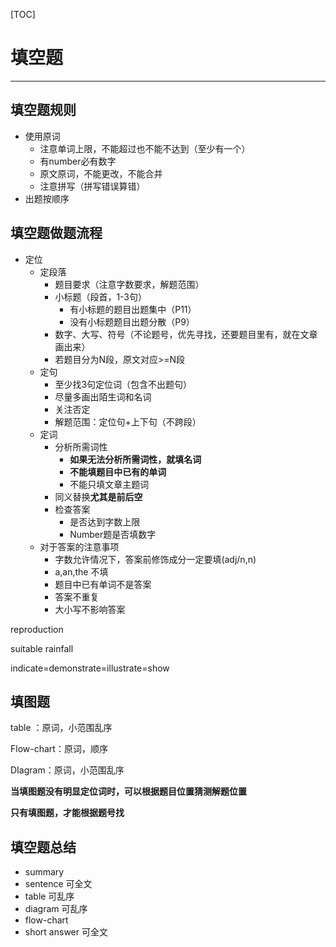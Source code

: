 [TOC]

# 填空题

---

## 填空题规则

- 使用原词
    - 注意单词上限，不能超过也不能不达到（至少有一个）
    - 有number必有数字
    - 原文原词，不能更改，不能合并
    - 注意拼写（拼写错误算错）
- 出题按顺序

## 填空题做题流程

- 定位
    - 定段落
        - 题目要求（注意字数要求，解题范围）
        - 小标题（段首，1-3句）
            - 有小标题的题目出题集中（P11）
            - 没有小标题题目出题分散（P9）
        - 数字、大写、符号（不论题号，优先寻找，还要题目里有，就在文章画出来）
        - 若题目分为N段，原文对应>=N段
    - 定句
        - 至少找3句定位词（包含不出题句）
        - 尽量多画出陌生词和名词
        - 关注否定
        - 解题范围：定位句+上下句（不跨段）
    - 定词
        - 分析所需词性
            - **如果无法分析所需词性，就填名词** 
            - **不能填题目中已有的单词**
            - 不能只填文章主题词
        - 同义替换**尤其是前后空**
        - 检查答案
            - 是否达到字数上限
            - Number题是否填数字
    - 对于答案的注意事项
        - 字数允许情况下，答案前修饰成分一定要填(adj/n,n)
        - a,an,the 不填
        - 题目中已有单词不是答案
        - 答案不重复
        - 大小写不影响答案


reproduction

suitable rainfall

indicate=demonstrate=illustrate=show


## 填图题

table ：原词，小范围乱序

Flow-chart：原词，顺序

DIagram：原词，小范围乱序

**当填图题没有明显定位词时，可以根据题目位置猜测解题位置**

**只有填图题，才能根据题号找**

## 填空题总结

- summary 
- sentence 可全文
- table 可乱序 
- diagram 可乱序 
- flow-chart  
- short answer 可全文